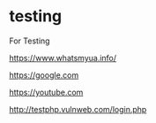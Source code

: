 # testing
For Testing 

https://www.whatsmyua.info/

https://google.com

https://youtube.com

http://testphp.vulnweb.com/login.php
